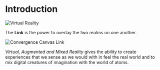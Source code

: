 # Introduction

![Virtual Reality](https://s3.amazonaws.com/img.courses.warmersun.com/progressandpredictions/ARVR.png)

The **Link** is the power to overlay the two realms on one another.

![Convergence Canvas Link](https://s3.amazonaws.com/img.courses.warmersun.com/progressandpredictions/Convergence+Canvas+Link.png)

&#x20;

_Virtual, Augmented and Mixed Reality_ gives the ability to create experiences that we sense as we would with in feel the real world and to mix digital creatures of imagination with the world of atoms.

&#x20;
